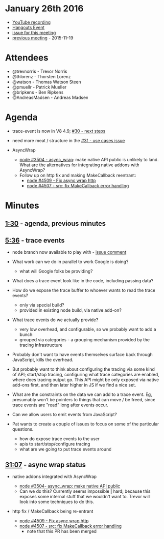 January 26th 2016
================================================================================

* [YouTube recording](https://www.youtube.com/watch?v=_rtU_qlf2H0&ab_channel=node.js)
* [Hangouts Event](https://plus.google.com/events/c5n1int7rfegr3lqs3ujr2707e4)
* [issue for this meeting](https://github.com/nodejs/tracing-wg/issues/38)
* [previous meeting](https://github.com/nodejs/tracing-wg/blob/master/wg-meetings/2015-11-19.md) - 2015-11-19


Attendees
================================================================================

* @trevnorris - Trevor Norris
* @thlorenz - Thorsten Lorenz
* @watson - Thomas Watson Steen
* @pmuellr - Patrick Mueller
* @bripkens - Ben Ripkens
* @AndreasMadsen - Andreas Madsen

Agenda
================================================================================

* trace-event is now in V8 4.9; [#30 - next steps](https://github.com/nodejs/tracing-wg/issues/30)

* need more meat / structure in the [#31 - use cases issue](https://github.com/nodejs/tracing-wg/issues/31)

* AsyncWrap
  * [node #3504 - async_wrap](https://github.com/nodejs/node/pull/3504): make native
    API public is unlikely to land. What are the alternatives for integrating
    native addons with AsyncWrap?
  * Follow up on http fix and making MakeCallback reentrant:
    * [node #4509 - Fix async wrap http](https://github.com/nodejs/node/pull/4509)
    * [node #4507 - src: fix MakeCallback error handling](https://github.com/nodejs/node/pull/4507)


Minutes
================================================================================

## [1:30](https://youtu.be/DvQ7QSyEe64?t=90) - agenda, previous minutes

## [5:36](https://youtu.be/DvQ7QSyEe64?t=336) - trace events

* node branch now available to play with - [issue comment](https://github.com/nodejs/tracing-wg/issues/38#issuecomment-174623789)

* What work can we do in parallel to work Google is doing?
  * what will Google folks be providing?

* What does a trace event look like in the code, including passing data?

* How do we expose the trace buffer to whoever wants to read the trace events?
  * only via special build?
  * provided in existing node build, via native add-on?

* What trace events do we actually provide?
  * very low overhead, and configurable, so we probably want to add a bunch
  * grouped via categories - a grouping mechanism provided by the tracing
    infrastructure

* Probably don't want to have events themselves surface back through JavaScript,
  kills the overhead.

* But probably want to think about configuring the tracing via some kind of API;
  start/stop tracing, configuring what trace categories are enabled, where does
  tracing output go.  This API might be only exposed via native add-ons first,
  and then later higher in JS if we find a nice set.

* What are the constraints on the data we can add to a trace event.  Eg, presumably
  won't be pointers to things that can move / be freed, since trace events are
  "read" long after events occur.

* Can we allow users to emit events from JavaScript?

* Pat wants to create a couple of issues to focus on some of the particular
  questions.

  * how do expose trace events to the user
  * apis to start/stop/configure tracing
  * what are we going to put trace events around


## [31:07](https://youtu.be/DvQ7QSyEe64?t=1867) - async wrap status

* native addons integrated with AsyncWrap

  * [node #3504- async_wrap: make native API public](https://github.com/nodejs/node/pull/3504)
  * Can we do this?  Currently seems impossible | hard; because this exposes
    some internal stuff that we wouldn't want to.  Trevor will look into some
    techniques to do this.

* http fix / MakeCallback being re-entrant

  * [node #4509 - Fix async wrap http](https://github.com/nodejs/node/pull/4509)
  * [node #4507 - src: fix MakeCallback error handling](https://github.com/nodejs/node/pull/4507)
    * note that this PR has been merged
